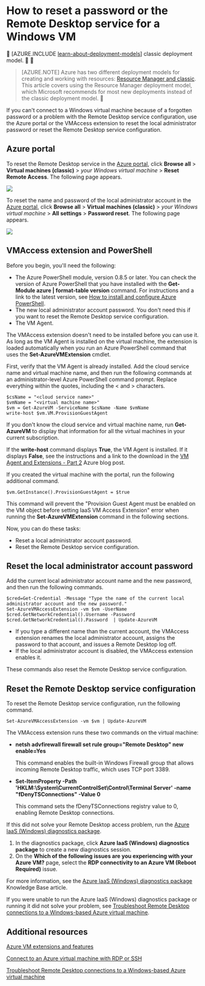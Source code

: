 <properties
	pageTitle="Reset the password or Remote Desktop on a Windows VM | Azure"
	description="Reset the administrator password or Remote Desktop services on a Windows VM created with the Resource Manager deployment model."
	services="virtual-machines"
	documentationCenter=""
	authors="dsk-2015"
	manager="timlt"
	editor=""
	tags="azure-resource-manager"/>

<tags
	ms.service="virtual-machines"
	ms.date="10/14/2015"
	wacn.date=""/>

# How to reset a password or the Remote Desktop service for a Windows VM


[AZURE.INCLUDE [learn-about-deployment-models](../includes/learn-about-deployment-models-rm-include.md)] classic deployment model.


> [AZURE.NOTE] Azure has two different deployment models for creating and working with resources:  [Resource Manager and classic](/documentation/articles/resource-manager-deployment-model).  This article covers using the Resource Manager deployment model, which Microsoft recommends for most new deployments instead of the classic deployment model.



If you can't connect to a Windows virtual machine because of a forgotten password or a problem with the Remote Desktop service configuration, use the Azure portal or the VMAccess extension to reset the local administrator password or reset the Remote Desktop service configuration.

## Azure portal

To reset the Remote Desktop service in the [Azure portal](https://portal.azure.cn), click **Browse all** > **Virtual machines (classic)** > *your Windows virtual machine* > **Reset Remote Access**. The following page appears.


![](./media/virtual-machines-windows-reset-password/Portal-RDP-Reset-Windows.png)

To reset the name and password of the local administrator account in the [Azure portal](https://portal.azure.cn), click **Browse all** > **Virtual machines (classic)** > *your Windows virtual machine* > **All settings** > **Password reset**. The following page appears.

![](./media/virtual-machines-windows-reset-password/Portal-PW-Reset-Windows.png)


## VMAccess extension and PowerShell

Before you begin, you'll need the following:

- The Azure PowerShell module, version 0.8.5 or later. You can check the version of Azure PowerShell that you have installed with the **Get-Module azure | format-table version** command. For instructions and a link to the latest version, see [How to install and configure Azure PowerShell](/documentation/articles/powershell-install-configure/).
- The new local administrator account password. You don't need this if you want to reset the Remote Desktop service configuration.
- The VM Agent.

The VMAccess extension doesn't need to be installed before you can use it. As long as the VM Agent is installed on the virtual machine, the extension is loaded automatically when you run an Azure PowerShell command that uses the **Set-AzureVMExtension** cmdlet.

First, verify that the VM Agent is already installed. Add the cloud service name and virtual machine name, and then run the following commands at an administrator-level Azure PowerShell command prompt. Replace everything within the quotes, including the < and > characters.

	$csName = "<cloud service name>"
	$vmName = "<virtual machine name>"
	$vm = Get-AzureVM -ServiceName $csName -Name $vmName
	write-host $vm.VM.ProvisionGuestAgent

If you don't know the cloud service and virtual machine name, run **Get-AzureVM** to display that information for all the virtual machines in your current subscription.

If the **write-host** command displays **True**, the VM Agent is installed. If it displays **False**, see the instructions and a link to the download in the [VM Agent and Extensions - Part 2](https://azure.microsoft.com/zh-cn/blog/vm-agent-and-extensions-part-2/) Azure blog post.

If you created the virtual machine with the portal, run the following additional command.

	$vm.GetInstance().ProvisionGuestAgent = $true

This command will prevent the "Provision Guest Agent must be enabled on the VM object before setting IaaS VM Access Extension" error when running the **Set-AzureVMExtension** command in the following sections.

Now, you can do these tasks:

- Reset a local administrator account password.
- Reset the Remote Desktop service configuration.

## Reset the local administrator account password

Add the current local administrator account name and the new password, and then run the following commands.

	$cred=Get-Credential -Message "Type the name of the current local administrator account and the new password."
	Set-AzureVMAccessExtension -vm $vm -UserName $cred.GetNetworkCredential().Username -Password $cred.GetNetworkCredential().Password  | Update-AzureVM

- If you type a different name than the current account, the VMAccess extension renames the local administrator account, assigns the password to that account, and issues a Remote Desktop log off.
- If the local administrator account is disabled, the VMAccess extension enables it.

These commands also reset the Remote Desktop service configuration.

## Reset the Remote Desktop service configuration

To reset the Remote Desktop service configuration, run the following command.

	Set-AzureVMAccessExtension -vm $vm | Update-AzureVM

The VMAccess extension runs these two commands on the virtual machine:

- **netsh advfirewall firewall set rule group="Remote Desktop" new enable=Yes**

	This command enables the built-in Windows Firewall group that allows incoming Remote Desktop traffic, which uses TCP port 3389.

- **Set-ItemProperty -Path 'HKLM:\System\CurrentControlSet\Control\Terminal Server' -name "fDenyTSConnections" -Value 0**

	This command sets the fDenyTSConnections registry value to 0, enabling Remote Desktop connections.

If this did not solve your Remote Desktop access problem, run the [Azure IaaS (Windows) diagnostics package](https://home.diagnostics.support.microsoft.com/SelfHelp?knowledgebaseArticleFilter=2976864).

1.	In the diagnostics package, click **Azure IaaS (Windows) diagnostics package** to create a new diagnostics session.
2.	On the **Which of the following issues are you experiencing with your Azure VM?** page, select the **RDP connectivity to an Azure VM (Reboot Required)** issue.

For more information, see the [Azure IaaS (Windows) diagnostics package](http://support.microsoft.com/kb/2976864) Knowledge Base article.

If you were unable to run the Azure IaaS (Windows) diagnostics package or running it did not solve your problem, see [Troubleshoot Remote Desktop connections to a Windows-based Azure virtual machine](/documentation/articles/virtual-machines-troubleshoot-remote-desktop-connections).


## Additional resources

[Azure VM extensions and features](/documentation/articles/virtual-machines-extensions-features)

[Connect to an Azure virtual machine with RDP or SSH](http://msdn.microsoft.com/zh-cn/library/azure/dn535788.aspx)

[Troubleshoot Remote Desktop connections to a Windows-based Azure virtual machine](/documentation/articles/virtual-machines-troubleshoot-remote-desktop-connections)
